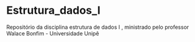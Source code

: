 # Estrutura_dados_I
 Repositório da disciplina estrutura de dados I , ministrado pelo professor Walace Bonfim - Universidade Unipê
